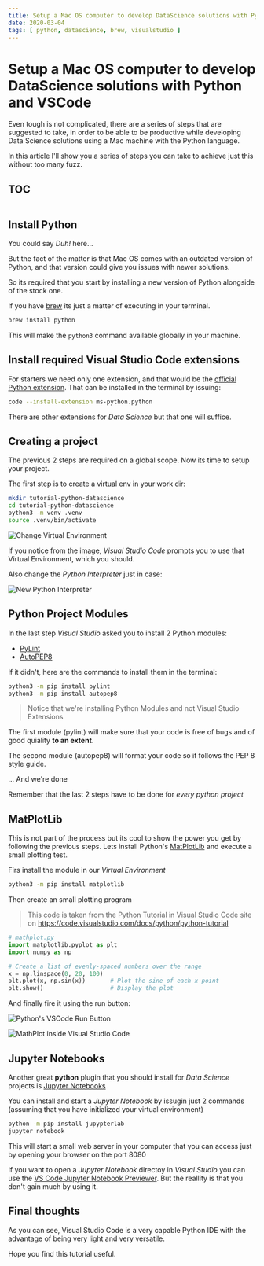 ```yaml
---
title: Setup a Mac OS computer to develop DataScience solutions with Python and VSCode
date: 2020-03-04
tags: [ python, datascience, brew, visualstudio ]
---
```


# Setup a Mac OS computer to develop DataScience solutions with Python and VSCode

Even tough is not complicated, there are a series of steps that are suggested to take, in order to be able to be productive while developing Data Science solutions using a Mac machine with the Python language.

In this article I'll show you a series of steps you can take to achieve just this without too many fuzz.

## TOC

```toc

```

## Install Python

You could say _Duh!_ here...

But the fact of the matter is that Mac OS comes with an outdated version of Python, and that version could give you issues with newer solutions.

So its required that you start by installing a new version of Python alongside of the stock one.

If you have [brew](https://brew.sh) its just a matter of executing in your terminal.

```bash
brew install python
```

This will make the `python3` command available globally in your machine.

## Install required Visual Studio Code extensions

For starters we need only one extension, and that would be the [official Python extension](https://marketplace.visualstudio.com/items?itemName=ms-python.python). That can be installed in the terminal by issuing:

```bash
code --install-extension ms-python.python
```

There are other extensions for _Data Science_ but that one will suffice.

## Creating a project

The previous 2 steps are required on a global scope. Now its time to setup your project.

The first step is to create a virtual env in your work dir:

```bash
mkdir tutorial-python-datascience
cd tutorial-python-datascience
python3 -m venv .venv
source .venv/bin/activate
```

![Change Virtual Environment](change-venv.png)

If you notice from the image, _Visual Studio Code_ prompts you to use that Virtual Environment, which you should.

Also change the _Python Interpreter_ just in case:

![New Python Interpreter](change-python-interpreter.png)

## Python Project Modules

In the last step _Visual Studio_ asked you to install 2 Python modules:

- [PyLint](https://www.pylint.org/)
- [AutoPEP8](https://pypi.org/project/autopep8/)

If it didn't, here are the commands to install them in the terminal:

```bash
python3 -m pip install pylint
python3 -m pip install autopep8
```

> Notice that we're installing Python Modules and not Visual Studio Extensions

The first module (pylint) will make sure that your code is free of bugs and of good quiality **to an extent**.

The second module (autopep8) will format your code so it follows the PEP 8 style guide.

... And we're done

Remember that the last 2 steps have to be done for _every python project_

## MatPlotLib

This is not part of the process but its cool to show the power you get by following the previous steps. Lets install Python's [MatPlotLib](https://matplotlib.org/) and execute a small plotting test.

Firs install the module in our _Virtual Environment_

```bash
python3 -m pip install matplotlib
```

Then create an small plotting program

> This code is taken from the Python Tutorial in Visual Studio Code site on https://code.visualstudio.com/docs/python/python-tutorial

```python
# mathplot.py
import matplotlib.pyplot as plt
import numpy as np

# Create a list of evenly-spaced numbers over the range
x = np.linspace(0, 20, 100)
plt.plot(x, np.sin(x))       # Plot the sine of each x point
plt.show()                   # Display the plot
```

And finally fire it using the run button:

![Python's VSCode Run Button](run-button.png)

![MathPlot inside Visual Studio Code](mathplot-result.png)

## Jupyter Notebooks

Another great **python** plugin that you should install for _Data Science_ projects is [Jupyter Notebooks](https://jupyter.org/)

You can install and start a _Jupyter Notebook_ by issugin just 2 commands (assuming that you have initialized your virtual environment)

```bash
python -m pip install jupypterlab
jupyter notebook
```

This will start a small web server in your computer that you can access just by opening your browser on the port 8080

If you want to open a _Jupyter Notebook_ directoy in _Visual Studio_ you can use the [VS Code Jupyter Notebook Previewer](https://marketplace.visualstudio.com/items?itemName=jithurjacob.nbpreviewer). But the reallity is that you don't gain much by using it.

## Final thoughts

As you can see, Visual Studio Code is a very capable Python IDE with the advantage of being very light and very versatile.

Hope you find this tutorial useful.
